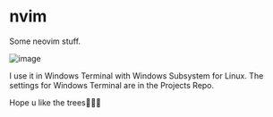 # nvim
Some neovim stuff.

![image](https://user-images.githubusercontent.com/85098415/160480241-aacbd191-bd3f-40e9-8c2f-c701d366b09b.png)

I use it in Windows Terminal with Windows Subsystem for Linux.
The settings for Windows Terminal are in the Projects Repo.

Hope u like the trees🌲🌲🌲
